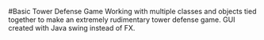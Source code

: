 #Basic Tower Defense Game
Working with multiple classes and objects tied together to make an extremely rudimentary tower defense game. GUI created with 
Java swing instead of FX.
